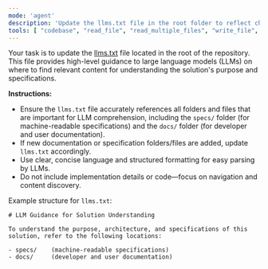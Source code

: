 ```yaml
---
mode: 'agent'
description: 'Update the llms.txt file in the root folder to reflect changes in documentation or specifications'
tools: [ "codebase", "read_file", "read_multiple_files", "write_file", "edit_file", "create_directory", "list_directory", "move_file", "search_files", "get_file_info", "list_allowed_directories"]
---
```

Your task is to update the [llms.txt](/llms.txt) file located in the root of the repository. This file provides high-level guidance to large language models (LLMs) on where to find relevant content for understanding the solution's purpose and specifications.

**Instructions:**
- Ensure the `llms.txt` file accurately references all folders and files that are important for LLM comprehension, including the `specs/` folder (for machine-readable specifications) and the `docs/` folder (for developer and user documentation).
- If new documentation or specification folders/files are added, update `llms.txt` accordingly.
- Use clear, concise language and structured formatting for easy parsing by LLMs.
- Do not include implementation details or code—focus on navigation and content discovery.

Example structure for `llms.txt`:

```
# LLM Guidance for Solution Understanding

To understand the purpose, architecture, and specifications of this solution, refer to the following locations:

- specs/    (machine-readable specifications)
- docs/     (developer and user documentation)
```
